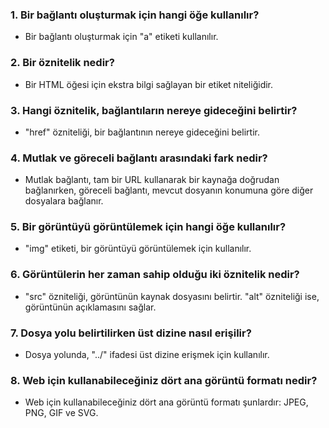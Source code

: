 ### 1.  Bir bağlantı oluşturmak için hangi öğe kullanılır?
   
   *   Bir bağlantı oluşturmak için "a" etiketi kullanılır.


### 2.  Bir öznitelik nedir?
    
   *   Bir HTML öğesi için ekstra bilgi sağlayan bir etiket niteliğidir.


### 3.  Hangi öznitelik, bağlantıların nereye gideceğini belirtir?
    
   *   "href" özniteliği, bir bağlantının nereye gideceğini belirtir.


### 4.  Mutlak ve göreceli bağlantı arasındaki fark nedir?
    
   *   Mutlak bağlantı, tam bir URL kullanarak bir kaynağa doğrudan bağlanırken, göreceli bağlantı, mevcut dosyanın konumuna göre diğer dosyalara bağlanır.


### 5.  Bir görüntüyü görüntülemek için hangi öğe kullanılır?
    
   *   "img" etiketi, bir görüntüyü görüntülemek için kullanılır.


### 6.  Görüntülerin her zaman sahip olduğu iki öznitelik nedir?
    
   *   "src" özniteliği, görüntünün kaynak dosyasını belirtir. "alt" özniteliği ise, görüntünün açıklamasını sağlar.


### 7.  Dosya yolu belirtilirken üst dizine nasıl erişilir?
    
   *   Dosya yolunda, "../" ifadesi üst dizine erişmek için kullanılır.


### 8.  Web için kullanabileceğiniz dört ana görüntü formatı nedir?
    
   *   Web için kullanabileceğiniz dört ana görüntü formatı şunlardır: JPEG, PNG, GIF ve SVG.
